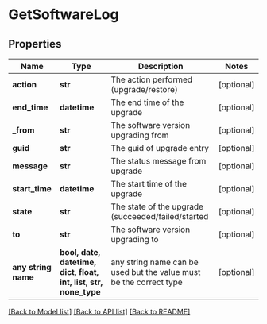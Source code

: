 # GetSoftwareLog


## Properties
Name | Type | Description | Notes
------------ | ------------- | ------------- | -------------
**action** | **str** | The action performed (upgrade/restore) | [optional] 
**end_time** | **datetime** | The end time of the upgrade | [optional] 
**_from** | **str** | The software version upgrading from | [optional] 
**guid** | **str** | The guid of upgrade entry | [optional] 
**message** | **str** | The status message from upgrade | [optional] 
**start_time** | **datetime** | The start time of the upgrade | [optional] 
**state** | **str** | The state of the upgrade (succeeded/failed/started | [optional] 
**to** | **str** | The software version upgrading to | [optional] 
**any string name** | **bool, date, datetime, dict, float, int, list, str, none_type** | any string name can be used but the value must be the correct type | [optional]

[[Back to Model list]](../README.md#documentation-for-models) [[Back to API list]](../README.md#documentation-for-api-endpoints) [[Back to README]](../README.md)


